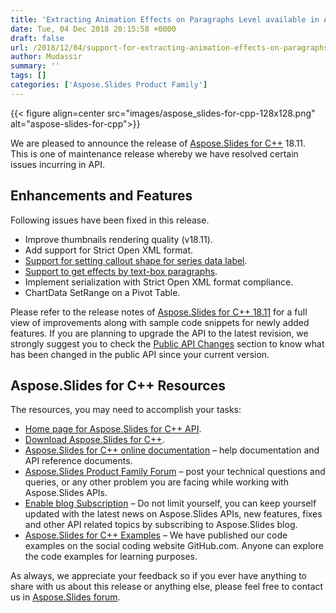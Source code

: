 ```yaml
---
title: 'Extracting Animation Effects on Paragraphs Level available in Aspose.Slides'
date: Tue, 04 Dec 2018 20:15:58 +0000
draft: false
url: /2018/12/04/support-for-extracting-animation-effects-on-paragraphs-level-available-in-aspose.slides/
author: Mudassir
summary: ''
tags: []
categories: ['Aspose.Slides Product Family']
---
```




{{< figure align=center src="images/aspose_slides-for-cpp-128x128.png" alt="aspose-slides-for-cpp">}}


  
We are pleased to announce the release of [Aspose.Slides for C++][1] 18.11. This is one of maintenance release whereby we have resolved certain issues incurring in API.

## Enhancements and Features

Following issues have been fixed in this release.

*   Improve thumbnails rendering quality (v18.11).
*   Add support for Strict Open XML format.
*   [Support for setting callout shape for series data label][2].
*   [Support to get effects by text-box paragraphs][3].
*   Implement serialization with Strict Open XML format compliance.
*   ChartData SetRange on a Pivot Table.

Please refer to the release notes of [Aspose.Slides for C++ 18.11][4] for a full view of improvements along with sample code snippets for newly added features. If you are planning to upgrade the API to the latest revision, we strongly suggest you to check the [Public API Changes][5] section to know what has been changed in the public API since your current version.

## Aspose.Slides for C++ Resources

The resources, you may need to accomplish your tasks:

*   [Home page for Aspose.Slides for C++ API][6].
*   [Download Aspose.Slides for C++][7].
*   [Aspose.Slides for C++ online documentation][8] – help documentation and API reference documents.
*   [Aspose.Slides Product Family Forum][9] – post your technical questions and queries, or any other problem you are facing while working with Aspose.Slides APIs.
*   [Enable blog Subscription][10] – Do not limit yourself, you can keep yourself updated with the latest news on Aspose.Slides APIs, new features, fixes and other API related topics by subscribing to Aspose.Slides blog.
*   [Aspose.Slides for C++ Examples][11] – We have published our code examples on the social coding website GitHub.com. Anyone can explore the code examples for learning purposes.

As always, we appreciate your feedback so if you ever have anything to share with us about this release or anything else, please feel free to contact us in [Aspose.Slides forum][12].




[1]: https://products.aspose.com/slides/cpp
[2]: https://docs.aspose.com/slides/cpp/chart-manipulations/#setting-callout-for-doughnut-chart
[3]: https://docs.aspose.com/slides/cpp/manipulating-text/#support-to-get-effects-by-text-box-paragraphs
[4]: https://docs.aspose.com/slides/cpp/aspose-slides-for-cpp-18-11-release-notes/
[5]: https://docs.aspose.com/slides/cpp/aspose-slides-for-cpp-18-11-release-notes/
[6]: https://products.aspose.com/slides/cpp
[7]: https://downloads.aspose.com/slides/cpp/new-releases/aspose.slides-for-c---18.11/
[8]: https://docs.aspose.com/slides/cpp/
[9]: https://forum.aspose.com/c/slides
[10]: https://blog.aspose.com/category/aspose-products/aspose-slides-product-family/
[11]: https://github.com/aspose-slides/Aspose.Slides-for-C
[12]: https://forum.aspose.com/c/slides




